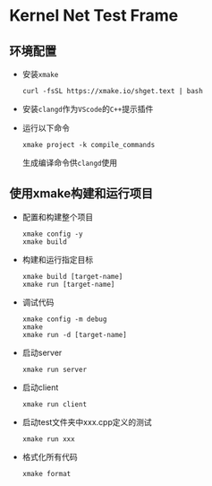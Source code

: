# Kernel Net Test Frame

## 环境配置
- 安装`xmake`
    ```shell
    curl -fsSL https://xmake.io/shget.text | bash
    ```

- 安装`clangd`作为`VScode`的`C++`提示插件

- 运行以下命令
    ```shell
    xmake project -k compile_commands
    ```
    生成编译命令供`clangd`使用

## 使用xmake构建和运行项目

- 配置和构建整个项目
    ```shell
    xmake config -y
    xmake build
    ```
- 构建和运行指定目标
    ```shell
    xmake build [target-name]
    xmake run [target-name]
    ```
- 调试代码
    ```
    xmake config -m debug
    xmake
    xmake run -d [target-name]
    ```
- 启动server
    ```shell
    xmake run server
    ```
- 启动client
    ```shell
    xmake run client
    ```
- 启动test文件夹中xxx.cpp定义的测试
    ```shell
    xmake run xxx
    ```
- 格式化所有代码
    ```shell
    xmake format
    ```

